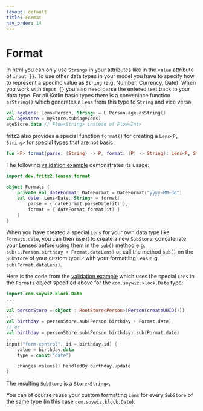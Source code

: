 ```yaml
---
layout: default
title: Format
nav_order: 14
---
```

# Format

In html you can only use `Strings` in your attributes like in the `value` attribute of `input {}`. To use other data 
types in your model you have to specify how to represent a specific value as `String` (e.g. Number, Currency, Date). 
When you work with `input {}` you also need parse the entered text back to your data type.
For all Kotlin basic types there is a convenince function `asString()` which generates a `Lens` from this type to `String`
and vice versa.

```kotlin
val ageLens: Lens<Person, String> = L.Person.age.asString()
val ageStore = myStore.sub(ageLens)
ageStore.data // Flow<String> instead of Flow<Int>
```

fritz2 also provides a special function `format()` for creating a `Lens<P, String>` for special types that are not basic:

```kotlin
fun <P> format(parse: (String) -> P, format: (P) -> String): Lens<P, String>
```

The following [validation example](https://examples.fritz2.dev/validation/build/distributions/index.html) demonstrates its usage: 
```kotlin
import dev.fritz2.lenses.format

object Formats {
    private val dateFormat: DateFormat = DateFormat("yyyy-MM-dd")
    val date: Lens<Date, String> = format(
        parse = { dateFormat.parseDate(it) },
        format = { dateFormat.format(it) }
    )
}
```

When you have created a special `Lens` for your own data type like `Formats.date`, you can then use it to create a new `SubStore`: 
concatenate your Lenses before using them in the `sub()` method e.g. `sub(L.Person.birthday + Fromat.dateLens)` or
call the method `sub()` on the `SubStore` of your custom type `P` with your formatting `Lens` e.g `sub(Format.dateLens)`.

Here is the code from the [validation example](https://examples.fritz2.dev/validation/build/distributions/index.html) 
which uses the special `Lens` in the `Formats` object specified above for the `com.soywiz.klock.Date` type:
```kotlin
import com.soywiz.klock.Date
...

val personStore = object : RootStore<Person>(Person(createUUID()))
...
val birthday = personStore.sub(Person.birthday + Format.date)
// or
val birthday = personStore.sub(Person.birthday).sub(Format.date)
...
input("form-control", id = birthday.id) {
    value = birthday.data
    type = const("date")

    changes.values() handledBy birthday.update
}
```
The resulting `SubStore` is a `Store<String>`.

You can of course reuse your custom formatting `Lens` for every `SubStore` of the same type (in this case `com.soywiz.klock.Date`).